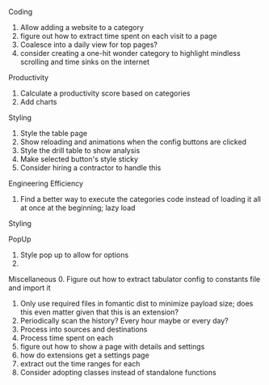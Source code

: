 Coding
1. Allow adding a website to a category
1. figure out how to extract time spent on each visit to a page
1. Coalesce into a daily view for top pages?
1. consider creating a one-hit wonder category to highlight mindless scrolling and time sinks on the internet

Productivity
1. Calculate a productivity score based on categories
1. Add charts

Styling
1. Style the table page
2. Show reloading and animations when the config buttons are clicked
1. Style the drill table to show analysis
1. Make selected button's style sticky
1. Consider hiring a contractor to handle this

Engineering Efficiency
1. Find a better way to execute the categories code instead of loading it all at once at the beginning; lazy load

Styling

PopUp
1. Style pop up to allow for options
1. 

Miscellaneous
0. Figure out how to extract tabulator config to constants file and import it
1. Only use required files in fomantic dist to minimize payload size; does this even matter given that this is an extension?
1. Periodically scan the history? Every hour maybe or every day?
2. Process into sources and destinations
3. Process time spent on each
4. figure out how to show a page with details and settings
5. how do extensions get a settings page
6. extract out the time ranges for each
7. Consider adopting classes instead of standalone functions
